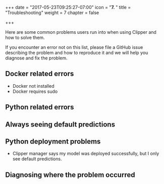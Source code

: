 +++
date = "2017-05-23T09:25:27-07:00"
icon = "<b>7. </b>"
title = "Troubleshooting"
weight = 7
chapter = false

+++

Here are some common problems users run into when using Clipper and how to solve them.

If you encounter an error not on this list, please file a GitHub issue describing
the problem and how to reproduce it and we will help you diagnose and fix the problem.


## Docker related errors

+ Docker not installed
+ Docker requires sudo

## Python related errors


## Always seeing default predictions

## Python deployment problems

+ Clipper manager says my model was deployed successfully, but I only see default predictions.



## Diagnosing where the problem occurred
